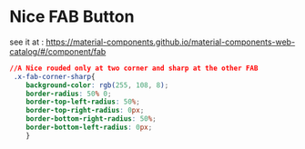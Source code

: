 
# Nice FAB Button
see it at : https://material-components.github.io/material-components-web-catalog/#/component/fab

```css
//A Nice rouded only at two corner and sharp at the other FAB
 .x-fab-corner-sharp{
    background-color: rgb(255, 108, 8);
    border-radius: 50% 0;
    border-top-left-radius: 50%;
    border-top-right-radius: 0px;
    border-bottom-right-radius: 50%;
    border-bottom-left-radius: 0px;
    }
```
